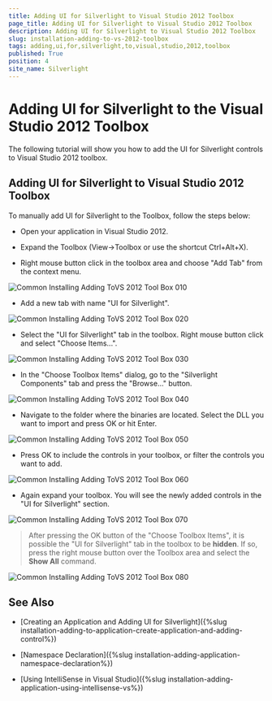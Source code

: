 ```yaml
---
title: Adding UI for Silverlight to Visual Studio 2012 Toolbox
page_title: Adding UI for Silverlight to Visual Studio 2012 Toolbox
description: Adding UI for Silverlight to Visual Studio 2012 Toolbox
slug: installation-adding-to-vs-2012-toolbox
tags: adding,ui,for,silverlight,to,visual,studio,2012,toolbox
published: True
position: 4
site_name: Silverlight
---
```


# Adding UI for Silverlight to the Visual Studio 2012 Toolbox

The following tutorial will show you how to add the UI for Silverlight controls to Visual Studio 2012 toolbox.

## Adding UI for Silverlight to Visual Studio 2012 Toolbox

To manually add UI for Silverlight to the Toolbox, follow the steps below:

* Open your application in Visual Studio 2012.

* Expand the Toolbox (View->Toolbox or use the shortcut Ctrl+Alt+X). 

* Right mouse button click in the toolbox area and choose "Add Tab" from the context menu.

![Common Installing Adding ToVS 2012 Tool Box 010](images/Common_InstallingAddingToVS2012ToolBox_010.png)

* Add a new tab with name "UI for Silverlight".

![Common Installing Adding ToVS 2012 Tool Box 020](images/Common_InstallingAddingToVS2012ToolBox_020.PNG)

* Select the "UI for Silverlight" tab in the toolbox. Right mouse button click and select "Choose Items...".

![Common Installing Adding ToVS 2012 Tool Box 030](images/Common_InstallingAddingToVS2012ToolBox_030.PNG)

* In the "Choose Toolbox Items" dialog, go to the "Silverlight Components" tab and press the "Browse..." button.

![Common Installing Adding ToVS 2012 Tool Box 040](images/Common_InstallingAddingToVS2012ToolBox_040.png)

* Navigate to the folder where the binaries are located. Select the DLL you want to import and press OK or hit Enter.

![Common Installing Adding ToVS 2012 Tool Box 050](images/Common_InstallingAddingToVS2012ToolBox_050.png)

* Press OK to include the controls in your toolbox, or filter the controls you want to add.

![Common Installing Adding ToVS 2012 Tool Box 060](images/Common_InstallingAddingToVS2012ToolBox_060.PNG)

* Again expand your toolbox. You will see the newly added controls in the "UI for Silverlight" section.

![Common Installing Adding ToVS 2012 Tool Box 070](images/Common_InstallingAddingToVS2012ToolBox_070.png)

>After pressing the OK button of the "Choose Toolbox Items", it is possible the "UI for Silverlight" tab in the toolbox to be __hidden__. If so, press the right mouse button over the Toolbox area and select the __Show All__ command.

![Common Installing Adding ToVS 2012 Tool Box 080](images/Common_InstallingAddingToVS2012ToolBox_080.png)

## See Also

 * [Creating an Application and Adding UI for Silverlight]({%slug installation-adding-to-application-create-application-and-adding-control%})

 * [Namespace Declaration]({%slug installation-adding-application-namespace-declaration%})

 * [Using IntelliSense in Visual Studio]({%slug installation-adding-application-using-intellisense-vs%})
